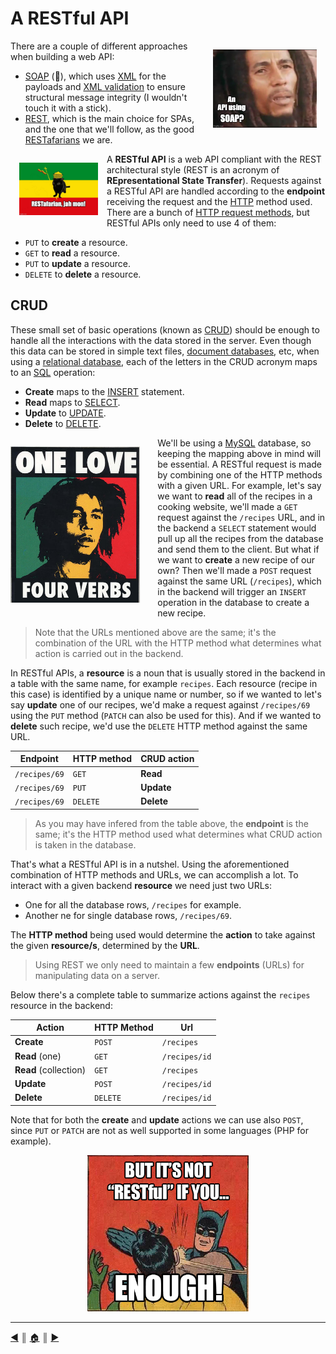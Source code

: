 # A RESTful API
<div>
<img style="float: right; padding: 1em; max-width: 33%" src="./images/soap.jpeg" />

There are a couple of different approaches when building a web API:

* [SOAP](https://en.wikipedia.org/wiki/SOAP) (🧼), which uses [XML](https://en.wikipedia.org/wiki/XML) for the payloads and [XML validation](https://en.wikipedia.org/wiki/XML_validation) to ensure structural message integrity (I wouldn't touch it with a stick).
* [REST](https://en.wikipedia.org/wiki/Representational_state_transfer), which is the main choice for SPAs, and the one that we'll follow, as the good [RESTafarians](https://en.wiktionary.org/wiki/RESTafarian) we are.

<img style="float: left; padding: 1em; max-width: 25%" src="./images/restafarian.jpeg" />

A **RESTful API** is a web API compliant with the REST architectural style (REST is an acronym of **REpresentational State Transfer**). Requests against a RESTful API are handled according to the **endpoint** receiving the request and the [HTTP](https://en.wikipedia.org/wiki/Hypertext_Transfer_Protocol) method used. There are a bunch of [HTTP request methods](https://en.wikipedia.org/wiki/Hypertext_Transfer_Protocol#Request_methods), but RESTful APIs only need to use 4 of them:

* `PUT` to **create** a resource.
* `GET` to **read** a resource.
* `PUT` to **update** a resource.
* `DELETE` to **delete** a resource.

</div>

## CRUD
These small set of basic operations (known as [CRUD](https://en.wikipedia.org/wiki/Create,_read,_update_and_delete)) should be enough to handle all the interactions with the data stored in the server. Even though this data can be stored in simple text files, [document databases](https://en.wikipedia.org/wiki/Object_database), etc, when using a [relational database](https://en.wikipedia.org/wiki/Relational_database), each of the letters in the CRUD acronym maps to an [SQL](https://en.wikipedia.org/wiki/SQL) operation:

* **Create** maps to the [INSERT](https://en.wikipedia.org/wiki/Insert_(SQL)) statement.
* **Read** maps to [SELECT](https://en.wikipedia.org/wiki/Select_(SQL)).
* **Update** to [UPDATE](https://en.wikipedia.org/wiki/Update_(SQL)).
* **Delete** to [DELETE](https://en.wikipedia.org/wiki/Delete_(SQL)).

<p style="float: left; padding-right: 2em"><img src="./images/crud.jpeg" height="250" /></p>

We'll be using a [MySQL](https://www.mysql.com/) database, so keeping the mapping above in mind will be essential. A RESTful request is made by combining one of the HTTP methods with a given URL. For example, let's say we want to **read** all of the recipes in a cooking website, we'll made a `GET` request against the `/recipes` URL, and in the backend a `SELECT` statement would pull up all the recipes from the database and send them to the client. But what if we want to **create** a new recipe of our own? Then we'll made a `POST` request against the same URL (`/recipes`), which in the backend will trigger an `INSERT` operation in the database to create a new recipe.

> Note that the URLs mentioned above are the same; it's the combination of the URL with the HTTP method what determines what action is carried out in the backend.

In RESTful APIs, a **resource** is a noun that is usually stored in the backend in a table with the same name, for example `recipes`. Each resource (recipe in this case) is identified by a unique name or number, so if we wanted to let's say **update** one of our recipes, we'd make a request against `/recipes/69` using the `PUT` method (`PATCH` can also be used for this). And if we wanted to **delete** such recipe, we'd use the `DELETE` HTTP method against the same URL.

|   Endpoint    | HTTP method | CRUD action |
| ------------- | ----------- | ----------- |
| `/recipes/69` | `GET`       | **Read**    |
| `/recipes/69` | `PUT`       | **Update**  |
| `/recipes/69` | `DELETE`    | **Delete**  |

> As you may have infered from the table above, the **endpoint** is the same; it's the HTTP method used what determines what CRUD action is taken in the database. 

That's what a RESTful API is in a nutshel. Using the aforementioned combination of HTTP methods and URLs, we can accomplish a lot. To interact with a given backend **resource** we need just two URLs:

* One for all the database rows, `/recipes` for example.
* Another ne for single database rows, `/recipes/69`.

The **HTTP method** being used would determine the **action** to take against the given **resource/s**, determined by the **URL**.

> Using REST we only need to maintain a few **endpoints** (URLs) for manipulating data on a server.

Below there's a complete table to summarize actions against the `recipes` resource in the backend:

|        Action         | HTTP Method |      Url      |
| --------------------- | ----------- | ------------- |
| **Create**            | `POST`      | `/recipes`    |
| **Read** (one)        | `GET`       | `/recipes/id` |
| **Read** (collection) | `GET`       | `/recipes`    |
| **Update**            | `POST`      | `/recipes/id` |
| **Delete**            | `DELETE`    | `/recipes/id` |

Note that for both the **create** and **update** actions we can use also `POST`, since `PUT` or `PATCH` are not as well supported in some languages (PHP for example).

<p align="center"><img src="./images/RESTful.png" height="250" /></p>

---
[:arrow_backward:][back] ║ [:house:][home] ║ [:arrow_forward:][next]

<!-- navigation -->
[home]: ../README.md
[back]: ./docker.md
[next]: ./router.md